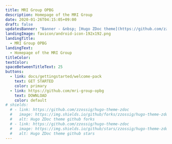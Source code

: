```yaml
---
title: MRI Group OPBG
description: Homepage of the MRI Group
date: 2020-01-26T04:15:05+09:00
draft: false
updatesBanner: "Banner - &nbsp; [Hugo ZDoc theme](https://github.com/zzossig/hugo-theme-zdoc) &nbsp; just arrived"
landingImage: favicon/android-icon-192x192.png
landingTitle:
  - MRI Group OPBG
landingText:
  - Homepage of the MRI Group
titleColor:
textColor:
spaceBetweenTitleText: 25
buttons:
  - link: docs/gettingstarted/welcome-pack
    text: GET STARTED
    color: primary
  - link: https://github.com/mri-group-opbg
    text: DOWNLOAD
    color: default
# shields:
  # - link: https://github.com/zzossig/hugo-theme-zdoc
  #   image: https://img.shields.io/github/forks/zzossig/hugo-theme-zdoc?label=Fork&style=social
  #   alt: Hugo ZDoc theme github forks
  # - link: https://github.com/zzossig/hugo-theme-zdoc
  #   image: https://img.shields.io/github/stars/zzossig/hugo-theme-zdoc?label=Star&style=social
  #   alt: Hugo ZDoc theme github stars
---
```


